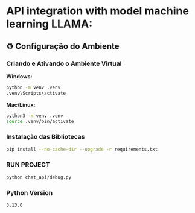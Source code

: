 # API integration with model machine learning LLAMA: 

## ⚙️ Configuração do Ambiente

### Criando e Ativando o Ambiente Virtual

**Windows:**
```bash
python -m venv .venv
.venv\Scripts\activate
```

**Mac/Linux:**
```bash
python3 -m venv .venv
source .venv/bin/activate
```

### Instalação das Bibliotecas

```bash
pip install --no-cache-dir --upgrade -r requirements.txt
```


### RUN PROJECT

```bash
python chat_api/debug.py 
```


### Python Version

```3.13.0```


